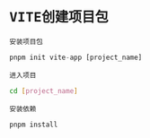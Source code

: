 # ``VITE创建项目包``

``安装项目包``

```js
pnpm init vite-app [project_name]
```

``进入项目``

```bash
cd [project_name]
```

``安装依赖``

```bash
pnpm install	
```

